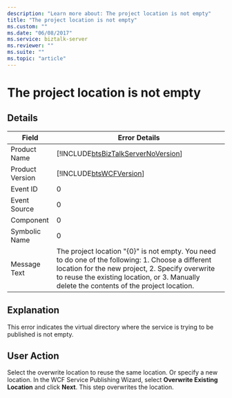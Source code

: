 ```yaml
---
description: "Learn more about: The project location is not empty"
title: "The project location is not empty"
ms.custom: ""
ms.date: "06/08/2017"
ms.service: biztalk-server
ms.reviewer: ""
ms.suite: ""
ms.topic: "article"
---
```

# The project location is not empty
## Details  
  
| Field | Error Details |
|-----------------|----------------------------------------------------------------------------------------------------------------------------------------------------------------------------------------------------------------------------------------------------|
|  Product Name   |                                                                                 [!INCLUDE[btsBizTalkServerNoVersion](../includes/btsbiztalkservernoversion-md.md)]                                                                                 |
| Product Version |                                                                                             [!INCLUDE[btsWCFVersion](../includes/btswcfversion-md.md)]                                                                                             |
|    Event ID     |                                                                                                                         0                                                                                                                          |
|  Event Source   |                                                                                                                         0                                                                                                                          |
|    Component    |                                                                                                                         0                                                                                                                          |
|  Symbolic Name  |                                                                                                                         0                                                                                                                          |
|  Message Text   | The project location "{0}" is not empty. You need to do one of the following: 1. Choose a different location for the new project, 2. Specify overwrite to reuse the existing location, or 3. Manually delete the contents of the project location. |
  
## Explanation  
 This error indicates the virtual directory where the service is trying to be published is not empty.  
  
## User Action  
 Select the overwrite location to reuse the same location. Or specify a new location.  In the WCF Service Publishing Wizard, select **Overwrite Existing Location** and click **Next**. This step overwrites the location.
